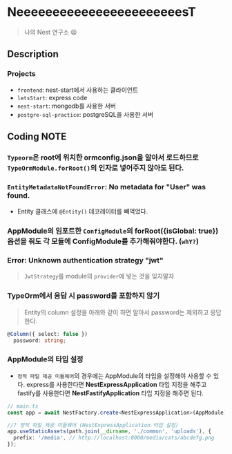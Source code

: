 # NeeeeeeeeeeeeeeeeeeeeeeesT

> 나의 Nest 연구소 😫

## Description

### Projects

- `frontend`: nest-start에서 사용하는 클라이언트
- `letsStart`: express code
- `nest-start`: mongodb를 사용한 서버
- `postgre-sql-practice`: postgreSQL을 사용한 서버

## Coding NOTE

### `Typeorm`은 root에 위치한 **ormconfig.json**을 알아서 로드하므로 `TypeOrmModule.forRoot()`의 인자로 넣어주지 않아도 된다.

### `EntityMetadataNotFoundError`: No metadata for "User" was found.

- Entity 클래스에 `@Entity()` 데코레이터를 빼먹었다.

### AppModule의 임포트한 `ConfigModule`의 **forRoot({isGlobal: true})** 옵션을 줘도 각 모듈에 ConfigModule를 추가해줘야한다. (`whY?`)

### Error: Unknown authentication strategy "jwt"

> `JwtStrategy`를 module의 `provider`에 넣는 것을 잊지말자

### TypeOrm에서 응답 시 password를 포함하지 않기

> Entity의 column 설정을 아래와 같이 하면 알아서 password는 제외하고 응답한다.

```ts
@Column({ select: false })
  password: string;
```

### AppModule의 타입 설정

- `정적 파일 제공 미들웨어`의 경우에는 AppModule의 타입을 설정해야 사용할 수 있다. express를 사용한다면 **NestExpressApplication** 타입 지정을 해주고 fastify를 사용한다면 **NestFastifyApplication** 타입 지정을 해주면 된다.

```ts
// main.ts
const app = await NestFactory.create<NestExpressApplication>(AppModule);

//? 정적 파일 제공 미들웨어 (NestExpressApplication 타입 설정)
app.useStaticAssets(path.join(__dirname, './common', 'uploads'), {
  prefix: '/media', // http://localhost:8000/media/cats/abcdefg.png
});
```
